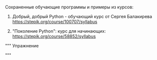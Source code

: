 Сохраненные обучающие программы и примеры из курсов: 
1) Добрый, добрый Python - обучающий курс от Сергея Балакирева
https://stepik.org/course/100707/syllabus

2) "Поколение Python": курс для начинающих:
https://stepik.org/course/58852/syllabus


""" Упражнение

"""

